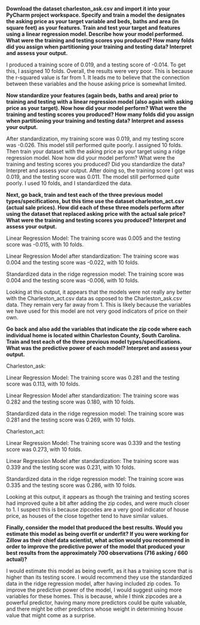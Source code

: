 **Download the dataset charleston_ask.csv and import it into your PyCharm project workspace. Specify and train a model the designates the asking price as your target variable and beds, baths and area (in square feet) as your features. Train and test your target and features using a linear regression model. Describe how your model performed. What were the training and testing scores you produced? How many folds did you assign when partitioning your training and testing data? Interpret and assess your output.**

I produced a training score of 0.019, and a testing score of -0.014. To get this, I assigned 10 folds. Overall, the results were very poor. This is because the r-squared value is far from 1. It leads me to believe that the connection between these variables and the house asking price is somewhat limited.
 
**Now standardize your features (again beds, baths and area) prior to training and testing with a linear regression model (also again with asking price as your target). Now how did your model perform? What were the training and testing scores you produced? How many folds did you assign when partitioning your training and testing data? Interpret and assess your output.**

After standardization, my training score was 0.019, and my testing score was -0.026. This model still performed quite poorly. I assigned 10 folds. 
Then train your dataset with the asking price as your target using a ridge regression model. Now how did your model perform? What were the training and testing scores you produced? Did you standardize the data? Interpret and assess your output.
After doing so, the training score I got was 0.019, and the testing score was 0.011. The model still performed quite poorly. I used 10 folds, and I standardized the data.
 
**Next, go back, train and test each of the three previous model types/specifications, but this time use the dataset charleston_act.csv (actual sale prices). How did each of these three models perform after using the dataset that replaced asking price with the actual sale price? What were the training and testing scores you produced? Interpret and assess your output.**

Linear Regression Model:
The training score was 0.005 and the testing score was -0.015, with 10 folds. 
 
Linear Regression Model after standardization:
The training score was 0.004 and the testing score was -0.022, with 10 folds. 
 
Standardized data in the ridge regression model:
The training score was 0.004 and the testing score was -0.006, with 10 folds.
 
Looking at this output, it appears that the models were not really any better with the Charleston_act.csv data as opposed to the Charleston_ask.csv data. They remain very far away from 1. This is likely because the variables we have used for this model are not very good indicators of price on their own.
 
**Go back and also add the variables that indicate the zip code where each individual home is located within Charleston County, South Carolina. Train and test each of the three previous model types/specifications. What was the predictive power of each model? Interpret and assess your output.**

Charleston_ask:
 
Linear Regression Model:
The training score was 0.281 and the testing score was  0.113, with 10 folds. 
 
Linear Regression Model after standardization:
The training score was 0.282 and the testing score was 0.180, with 10 folds. 
 
Standardized data in the ridge regression model:
The training score was 0.281 and the testing score was 0.269, with 10 folds.
 
 
Charleston_act:
 
Linear Regression Model:
The training score was 0.339 and the testing score was 0.273, with 10 folds. 
 
Linear Regression Model after standardization:
The training score was 0.339 and the testing score was 0.231, with 10 folds. 
 
Standardized data in the ridge regression model:
The training score was 0.335 and the testing score was 0.286, with 10 folds.
 
Looking at this output, it appears as though the training and testing scores had improved quite a bit after adding the zip codes, and were much closer to 1. I suspect this is because zipcodes are a very good indicator of house price, as houses of the close together tend to have similar values.
 
 
 
**Finally, consider the model that produced the best results. Would you estimate this model as being overfit or underfit? If you were working for Zillow as their chief data scientist, what action would you recommend in order to improve the predictive power of the model that produced your best results from the approximately 700 observations (716 asking / 660 actual)?**

I would estimate this model as being overfit, as it has a training score that is higher than its testing score. I would recommend they use the standardized data in the ridge regression model, after having included zip codes. To improve the predictive power of the model, I would suggest using more variables for these homes. This is because, while I think zipcodes are a powerful predictor, having many more predictors could be quite valuable, and there might be other predictors whose weight in determining house value that might come as a surprise.

